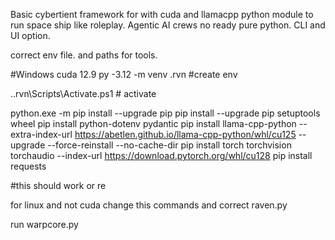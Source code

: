 Basic cybertient framework for with cuda and llamacpp python module to run space ship like roleplay. Agentic AI crews no ready pure python. CLI and UI option.

correct env file. and paths for tools.

#Windows cuda 12.9 
py -3.12 -m venv .rvn #create env

.\.rvn\Scripts\Activate.ps1 # activate


python.exe -m pip install --upgrade pip
pip install --upgrade pip setuptools wheel
pip install python-dotenv pydantic
pip install llama-cpp-python --extra-index-url https://abetlen.github.io/llama-cpp-python/whl/cu125 --upgrade --force-reinstall --no-cache-dir
pip install torch torchvision torchaudio --index-url https://download.pytorch.org/whl/cu128
pip install requests

#this should work or re

for linux and not cuda change this commands and  correct raven.py

run warpcore.py




